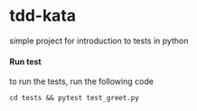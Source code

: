 # tdd-kata

simple project for introduction to tests in python



#### Run test

to run the tests, run the following code

 
    cd tests && pytest test_greet.py
